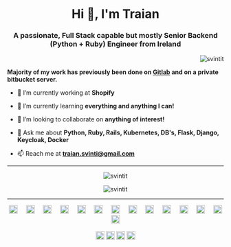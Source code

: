 <h1 align="center">Hi 👋, I'm Traian</h1>
<h3 align="center">A passionate, Full Stack capable but mostly Senior Backend (Python + Ruby) Engineer from Ireland</h3>

<p align="right"> <img src="https://komarev.com/ghpvc/?username=svintit" alt="svintit" /> </p>

**Majority of my work has previously been done on [Gitlab](https://gitlab.com/svintit) and on a private bitbucket server.**

- 🔭 I’m currently working at **Shopify**

- 🌱 I’m currently learning **everything and anything I can!**

- 👯 I’m looking to collaborate on **anything of interest!**

- 💬 Ask me about **Python, Ruby, Rails, Kubernetes, DB's, Flask, Django, Keycloak, Docker**

- 📫 Reach me at **traian.svinti@gmail.com**

---

<p align="center">
  <img align="center" src="https://github-readme-stats.vercel.app/api?username=svintit&show_icons=true&count_private=true&include_all_commits=true" alt="svintit" />
</p>

<p align="center">
  <img align="center" src="https://github-readme-stats.vercel.app/api/top-langs/?username=svintit&layout=compact&hide=[html,css]&count_private=true&include_all_commits=true" alt="svintit" />
</p>

---

<p align="center">
  <img src="https://unpkg.com/simple-icons@v4/icons/vue-dot-js.svg" alt="bootstrap" width="20" height="20"/> &nbsp;&nbsp;&nbsp;
  <img src="https://unpkg.com/simple-icons@v4/icons/bootstrap.svg" alt="bootstrap" width="20" height="20"/>  &nbsp;&nbsp;&nbsp;
  <img src="https://unpkg.com/simple-icons@v4/icons/css3.svg" alt="css3" width="20" height="20"/>  &nbsp;&nbsp;&nbsp;
  <img src="https://unpkg.com/simple-icons@v4/icons/django.svg" alt="django" width="20" height="20"/>  &nbsp;&nbsp;&nbsp;
  <img src="https://unpkg.com/simple-icons@v4/icons/docker.svg" alt="docker" width="20" height="20"/>  &nbsp;&nbsp;&nbsp;
  <img src="https://unpkg.com/simple-icons@v4/icons/html5.svg" alt="html5" width="20" height="20"/>  &nbsp;&nbsp;&nbsp;
  <img src="https://unpkg.com/simple-icons@v4/icons/javascript.svg" alt="javascript" width="20" height="20"/>  &nbsp;&nbsp;&nbsp;
  <img src="https://unpkg.com/simple-icons@v4/icons/typescript.svg" alt="typescript" width="20" height="20"/>  &nbsp;&nbsp;&nbsp;
  <img src="https://unpkg.com/simple-icons@v4/icons/mysql.svg" alt="mysql" width="20" height="20"/>  &nbsp;&nbsp;&nbsp;
  <img src="https://unpkg.com/simple-icons@v4/icons/postgresql.svg" alt="postgresql" width="20" height="20"/>  &nbsp;&nbsp;&nbsp;
  <img src="https://unpkg.com/simple-icons@v4/icons/redhat.svg" alt="redhat" width="20" height="20"/>  &nbsp;&nbsp;&nbsp;
  <img src="https://unpkg.com/simple-icons@v4/icons/python.svg" alt="python" width="20" height="20"/>  &nbsp;&nbsp;&nbsp;
  <img src="https://unpkg.com/simple-icons@v4/icons/ruby.svg" alt="ruby" width="20" height="20"/>  &nbsp;&nbsp;&nbsp;
  <img src="https://unpkg.com/simple-icons@v4/icons/nginx.svg" alt="nginx" width="20" height="20"/> &nbsp;&nbsp;&nbsp;
</p>

<p align="center">
<a href="https://dev.to/svintit" target="blank"><img align="center" src="https://cdn.jsdelivr.net/npm/simple-icons@3.0.1/icons/dev-dot-to.svg" alt="svintit" height="20" width="20" /></a>
<a href="https://linkedin.com/in/svintit" target="blank"><img align="center" src="https://cdn.jsdelivr.net/npm/simple-icons@3.0.1/icons/linkedin.svg" alt="svintit" height="20" width="20" /></a>
<a href="https://fb.com/traian.svinti" target="blank"><img align="center" src="https://cdn.jsdelivr.net/npm/simple-icons@3.0.1/icons/facebook.svg" alt="traian.svinti" height="20" width="20" /></a>
<a href="https://instagram.com/traiancatchme" target="blank"><img align="center" src="https://cdn.jsdelivr.net/npm/simple-icons@3.0.1/icons/instagram.svg" alt="traiancatchme" height="20" width="20" /></a>
</p>
